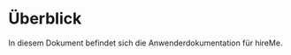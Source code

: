 Überblick
====================

In diesem Dokument befindet sich die Anwenderdokumentation für hireMe.